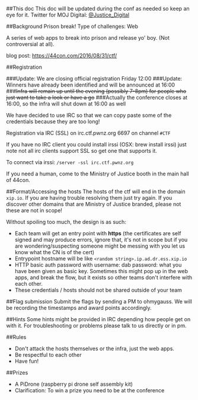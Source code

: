 
##This doc
This doc will be updated during the conf as needed so keep an eye for it. Twitter for MOJ Digital: [@Justice_Digital](https://twitter.com/Justice_Digital)

##Background
Prison break! Type of challenges: Web

A series of web apps to break into prison and release yo' boy. (Not controversial at all).

blog post: https://44con.com/2016/08/31/ctf/

##Registration

###Update: We are closing official registration Friday 12:00
###Update: Winners have already been identified and will be announced at 16:00
###~~Infra will remain up until the evening (possibly 7-8pm) for people who just want to take a look or have a go~~
###Actually the conference closes at 16:00, so the infra will shut down at 16:00 as well

We have decided to use IRC so that we can copy paste some of the credentials because they are too long!

Registration via IRC (SSL) on irc.ctf.pwnz.org 6697 on channel `#CTF`

If you have no IRC client you could install irssi (OSX: brew install irssi) just note not all irc clients support SSL so get one that supports it.

To connect via irssi: `/server -ssl irc.ctf.pwnz.org`

If you need a human, come to the Ministry of Justice booth in the main hall of 44con.


##Format/Accessing the hosts
The hosts of the ctf will end in the domain `xip.io`. If you are having trouble resolving them just try again.
If you discover other domains that are Ministry of Justice branded, please not these are not in scope!

Without spoiling too much, the design is as such:
* Each team will get an entry point with **https** (the certificates are self signed and may produce errors, ignore that, it's not in scope but if you are wondering/suspecting someone might be messing with you let us know what the CN is of the cert)
* Entrypoint hostname will be like `<random string>.ip.ad.dr.ess.xip.io`
* HTTP basic auth password with username: dab  password: what you have been given as basic key. Sometimes this might pop up in the web apps, and break the flow, but it exists so other teams don't interfere with each other.
* These credentials / hosts should not be shared outside of your team

##Flag submission
Submit the flags by sending a PM to ohmygauss. We will be recording the timestamps and award points accordingly.

##Hints
Some hints might be provided in IRC depending how people get on with it. For troubleshooting or problems please talk to us directly or in pm.

##Rules
* Don't attack the hosts themselves or the infra, just the web apps.
* Be respectful to each other
* Have fun!

##Prizes
* A PiDrone (raspberry pi drone self assembly kit) 
* Clarification: To win a prize you need to be at the conference



